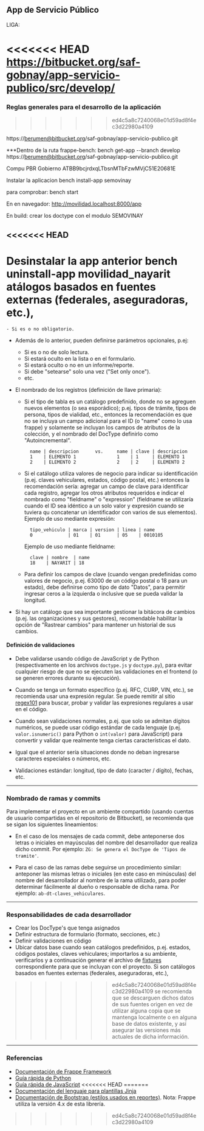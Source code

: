 ## App de Servicio Público

LIGA:

<<<<<<< HEAD
https://bitbucket.org/saf-gobnay/app-servicio-publico/src/develop/
=======

### Reglas generales para el desarrollo de la aplicación
>>>>>>> ed4c5a8c7240068e01d59ad8f4ec3d22980a4109

https://berumen@bitbucket.org/saf-gobnay/app-servicio-publico.git

***Dentro de la ruta frappe-bench:
bench get-app --branch develop https://berumen@bitbucket.org/saf-gobnay/app-servicio-publico.git


Compu PBR Gobierno
ATBB9bcjrdxqLTbsnMTbFzwMVjC51E20681E


Instalar la aplicacion
bench install-app semovinay

para comprobar:
bench start

En en navegador:
http://movilidad.localhost:8000/app

En build:
crear los doctype con el modulo SEMOVINAY

<<<<<<< HEAD
---------
Desinstalar la app anterior
bench uninstall-app movilidad_nayarit
atálogos basados en fuentes externas (federales, aseguradoras, etc.),
=======
    - Si es o no obligatorio.

- Además de lo anterior, pueden definirse parámetros opcionales, p.ej:

    - Si es o no de solo lectura.
    - Si estará oculto en la lista o en el formulario.
    - Si estará oculto o no en un informe/reporte.
    - Si debe "setearse" solo una vez ("Set only once").
    - etc.

- El nombrado de los registros (definición de llave primaria):
    - Si el tipo de tabla es un catálogo predefinido, donde no se agreguen nuevos elementos (o sea esporádico);
      p.ej. tipos de trámite, tipos de persona, tipos de vialidad, etc., entonces la recomendación es que no
      se incluya un campo adicional para el ID (o "name" como lo usa frappe) y solamente se incluyan los campos
      de atributos de la colección, y el nombrado del DocType definirlo como "Autoincremental".

            name | descripcion		vs.     name | clave | descripcion
            1    | ELEMENTO 1		        1    | 1     | ELEMENTO 1
            2    | ELEMENTO 2		        2    | 2     | ELEMENTO 2

    - Si el catálogo utiliza valores de negocio para indicar su identificación (p.ej. claves vehiculares,
      estados, código postal, etc.) entonces la recomendación sería: agregar un campo de clave para identificar
      cada registro, agregar los otros atributos requeridos e indicar el nombrado como "fieldname" o "expression"
      (fieldname se utilizaría cuando el ID sea idéntico a un solo valor y expresión cuando se tuviera qu
      concatenar un identificador con varios de sus elementos).
      Ejemplo de uso mediante expresión:

            tipo_vehiculo | marca | version | linea | name
            0             | 01    | 01      | 05    | 0010105

        Ejemplo de uso mediante fieldname:

            clave | nombre  | name
            18    | NAYARIT | 18

    - Para definir los campos de clave (cuando vengan predefinidas como valores de negocio, p.ej. 63000 de un
      código postal o 18 para un estado), debe definirse como tipo de dato "Datos", para permitir ingresar ceros
      a la izquierda o inclusive que se pueda validar la longitud.

- Si hay un catálogo que sea importante gestionar la bitácora de cambios (p.ej. las organizaciones y sus
  gestores), recomendable habilitar la opción de "Rastrear cambios" para mantener un historial de sus cambios.


#### Definición de validaciones

- Debe validarse usando código de JavaScript y de Python (respectivamente en los archivos `doctype.js` y
  `doctype.py`), para evitar cualquier riesgo de que no se ejecuten las validaciones en el frontend (o se
  generen errores durante su ejecución).

- Cuando se tenga un formato específico (p.ej. RFC, CURP, VIN, etc.), se recomienda usar una expresión regular.
  Se puede remitir al sitio [regex101](https://regex101.com/) para buscar, probar y validar las expresiones
  regulares a usar en el código.

- Cuando sean validaciones normales, p.ej. que solo se admitan dígitos numéricos, se puede usar código estándar
  de cada lenguaje (p.ej. `valor.isnumeric()` para Python o `int(valor)` para JavaScript) para convertir y validar
  que realmente tenga ciertas características el dato.

- Igual que el anterior sería situaciones donde no deban ingresarse caracteres especiales o números, etc.

- Validaciones estándar: longitud, tipo de dato (caracter / dígito), fechas, etc.


- - - - -

### Nombrado de ramas y commits

Para implementar el proyecto en un ambiente compartido (usando cuentas de usuario compartidas en el repositorio
de Bitbucket), se recomienda que se sigan los siguientes lineamientos:

- En el caso de los mensajes de cada commit, debe anteponerse dos letras o iniciales en mayúsculas del nombre del
  desarrollador que realiza dicho commit. Por ejemplo: `ZG: Se genera el DocType de 'Tipos de tramite'`.

- Para el caso de las ramas debe seguirse un procedimiento similar: anteponer las mismas letras o iniciales (en
  este caso en minúsculas) del nombre del desarrollador al nombre de la rama utilizado, para poder determinar fácilmente al dueño o responsable de dicha rama. Por ejemplo: `ab-dt-claves_vehiculares`.


- - - - -

### Responsabilidades de cada desarrollador

- Crear los DocType's que tenga asignados
- Definir estructura de formulario (formato, secciones, etc.)
- Definir validaciones en código
- Ubicar datos base cuando sean catálogos predefinidos, p.ej. estados, códigos postales, claves vehiculares;
  importarlos a su ambiente, verificarlos y a continuación generar el archivo de
  [fixtures](https://frappeframework.com/docs/v14/user/en/python-api/hooks#fixtures) correspondiente para
  que se incluyan con el proyecto. Si son catálogos basados en fuentes externas (federales, aseguradoras, etc.),
>>>>>>> ed4c5a8c7240068e01d59ad8f4ec3d22980a4109
  se recomienda que se descarguen dichos datos de sus fuentes origen en vez de utilizar alguna copia que se
  mantenga localmente o en alguna base de datos existente, y así asegurar las versiones más actuales de dicha
  información.

- - - - -

### Referencias

- [Documentación de Frappe Framework](https://frappeframework.com/docs/v14/user/en/introduction)
- [Guía rápida de Python](https://www.pythoncheatsheet.org/)
- [Guía rápida de JavaScript](https://htmlcheatsheet.com/js/)
<<<<<<< HEAD
=======
- [Documentación del lenguaje para plantillas Jinja](https://jinja.palletsprojects.com/en/3.1.x/templates/)
- [Documentación de Bootstrap (estilos usados en reportes)](https://getbootstrap.com/docs/4.6/getting-started/introduction/). Nota: Frappe utiliza la versión 4.x de esta librería.
>>>>>>> ed4c5a8c7240068e01d59ad8f4ec3d22980a4109
